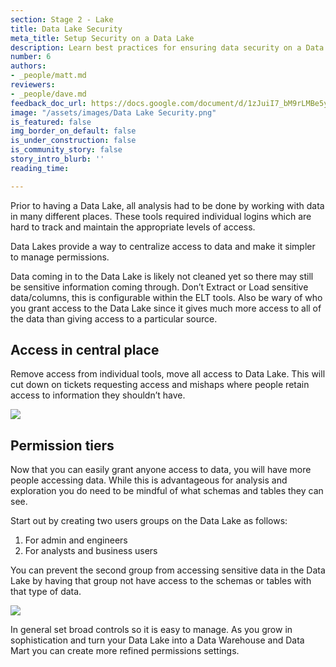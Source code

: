 ```yaml
---
section: Stage 2 - Lake
title: Data Lake Security
meta_title: Setup Security on a Data Lake
description: Learn best practices for ensuring data security on a Data Lake database.
number: 6
authors:
- _people/matt.md
reviewers:
- _people/dave.md
feedback_doc_url: https://docs.google.com/document/d/1zJuiI7_bM9rLMBe5yAiI3H7llHsbDk6FEqjk_Tz9Ki0/edit?usp=sharing
image: "/assets/images/Data Lake Security.png"
is_featured: false
img_border_on_default: false
is_under_construction: false
is_community_story: false
story_intro_blurb: ''
reading_time: 

---
```

Prior to having a Data Lake, all analysis had to be done by working with data in many different places. These tools required individual logins which are hard to track and maintain the appropriate levels of access.

Data Lakes provide a way to centralize access to data and make it simpler to manage permissions.

Data coming in to the Data Lake is likely not cleaned yet so there may still be sensitive information coming through. Don’t Extract or Load sensitive data/columns, this is configurable within the ELT tools. Also be wary of who you grant access to the Data Lake since it gives much more access to all of the data than giving access to a particular source.

## Access in central place

Remove access from individual tools, move all access to Data Lake. This will cut down on tickets requesting access and mishaps where people retain access to information they shouldn’t have.

![](https://lh5.googleusercontent.com/b0yUrkc5tvPF8hvUsSI184etgEeTfxmf62ZJeENI8_YzGYLxjBRcHAwMrHBGeROIlnewRSCjkXR9NIjb0hL2MxfkSiI16AQBwBDy2YegUe8Jd31KrryiAq_Mupb10VAgHo7iXaEP)

## Permission tiers

Now that you can easily grant anyone access to data, you will have more people accessing data. While this is advantageous for analysis and exploration you do need to be mindful of what schemas and tables they can see.

Start out by creating two users groups on the Data Lake as follows:

1. For admin and engineers
2. For analysts and business users

You can prevent the second group from accessing sensitive data in the Data Lake by having that group not have access to the schemas or tables with that type of data.

![](https://lh5.googleusercontent.com/EBZLvI4bTX2xhZPvfxfa2esMvquX_lw4aTEo86YdP0S2LFGHW2zHDK9-maTlML1TE4WSsAysisBALWmVm3IZyn_AP1jtMzrXJoMvXJiY_Rvgxo4BmL5EUc72N5Q_T6lsrRV5KzW5)

In general set broad controls so it is easy to manage. As you grow in sophistication and turn your Data Lake into a Data Warehouse and Data Mart you can create more refined permissions settings.